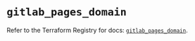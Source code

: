 # `gitlab_pages_domain`

Refer to the Terraform Registry for docs: [`gitlab_pages_domain`](https://registry.terraform.io/providers/gitlabhq/gitlab/17.10.0/docs/resources/pages_domain).
